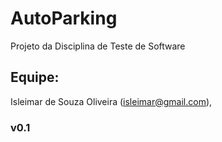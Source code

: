 # AutoParking
Projeto da Disciplina de Teste de Software


## Equipe:
Isleimar de Souza Oliveira (isleimar@gmail.com),<br/>

### v0.1
